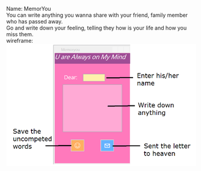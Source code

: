 Name: MemorYou<br/>
You can write anything you wanna share with your friend, family member who has passed away.<br/>
Go and write down your feeling, telling they how is your life and how you miss them. <br />
wireframe:<br />
![Aaron Swartz](https://github.com/raertsai/readme/raw/master/%E6%93%B7%E5%8F%96.PNG)
